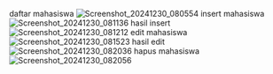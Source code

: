 daftar mahasiswa ![Screenshot_20241230_080554](https://github.com/user-attachments/assets/9a55a2dd-0f34-4ff5-af6e-27c5f48693df)
insert mahasiswa ![Screenshot_20241230_081136](https://github.com/user-attachments/assets/e8e18bcb-58fc-441b-9523-af4beabed0e2)
hasil insert ![Screenshot_20241230_081212](https://github.com/user-attachments/assets/44956cb3-3348-4ae8-956f-98950dda2958)
edit mahasiswa ![Screenshot_20241230_081523](https://github.com/user-attachments/assets/37178658-7853-4ef8-97b2-7323698d2c5c)
hasil edit ![Screenshot_20241230_082036](https://github.com/user-attachments/assets/59adab86-87ee-4640-b749-00b7b35717eb)
hapus mahasiswa ![Screenshot_20241230_082056](https://github.com/user-attachments/assets/39c1a6b2-4288-46db-bf5c-b8b5c678e3d4)
